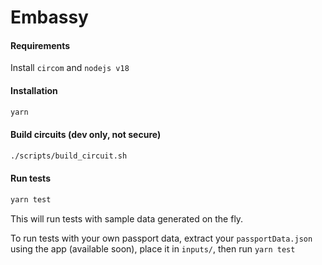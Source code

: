 # Embassy

#### Requirements

Install `circom` and `nodejs v18`

#### Installation

```bash
yarn
```

#### Build circuits (dev only, not secure)

```bash
./scripts/build_circuit.sh
```

#### Run tests

```bash
yarn test
```

This will run tests with sample data generated on the fly.

To run tests with your own passport data, extract your `passportData.json` using the app (available soon), place it in `inputs/`, then run `yarn test`
